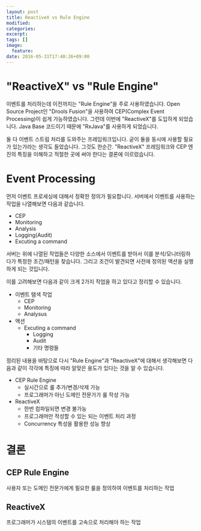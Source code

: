 ```yaml
---
layout: post
title: ReactiveX vs Rule Engine
modified:
categories: 
excerpt:
tags: []
image:
  feature:
date: 2016-05-31T17:40:26+09:00
---
```


# "ReactiveX" vs "Rule Engine"

이벤트를 처리하는데 이전까지는 "Rule Engine"을 주로 사용하였습니다. Open Source Project인 "Drools Fusion"을 사용하여 CEP(Complex Event Processing)이 쉽게 가능하였습니다. 그런데 이번에 "ReactiveX"를 도입하게 되었습니다. Java Base 코드이기 때문에 "RxJava"를 사용하게 되었습니다.

둘 다 이벤트 스트림 처리를 도와주는 프레임워크입니다. 굳이 둘을 동시에 사용할 필요가 있는가라는 생각도 들었습니다. 그것도 한순간. "ReactiveX" 프레임워크와  CEP 엔진의 특징을 이해하고 적절한 곳에 써야 한다는 결론에 이르렀습니다.

# Event Processing

먼저 이벤트 프로세싱에 대해서 정확한 정의가 필요합니다. 서버에서 이벤트를 사용하는 작업을 나열해보면 다음과 같습니다.

- CEP
- Monitoring
- Analysis
- Logging(Audit)
- Excuting a command

서버는 위에 나열된 작업들은 다양한 소스에서 이벤트를 받아서 이를 분석/모니터링하다가 특정한 조건/패턴을 찾습니다. 그리고 조건이 발견되면 사전에 정의된 액션을 실행하게 되는 것입니다.

이를 고려해보면 다음과 같이 크게 2가지 작업을 하고 있다고 정리할 수 있습니다.

- 이벤트 탬색 작업
    + CEP
    + Monitoring
    + Analysus
- 액션
    + Excuting a command
        * Logging
        * Audit
        * 기타 명령들

정리된 내용을 바탕으로 다시 "Rule Engine"과 "ReactiveX"에 대해서 생각해보면 다음과 같이 각각에 특징에 따라 알맞은 용도가 있다는 것을 알 수 있습니다.

- CEP Rule Engine
    + 실시간으로 룰 추가/변경/삭제 가능
    + 프로그래머가 아닌 도메인 전문가가 룰 작성 가능
- ReactiveX
    + 한번 컴파일되면 변경 불가능
    + 프로그래머만 작성할 수 있는 되는 이벤트 처리 과정
    + Concurrency 특성을 활용한 성능 향상

# 결론

## CEP Rule Engine

사용자 또는 도메인 전문가에게 필요한 룰을 정의하여 이벤트를 처리하는 작업

## ReactiveX

프로그래머가 시스템의 이벤트를 고속으로 처리해야 하는 작업

